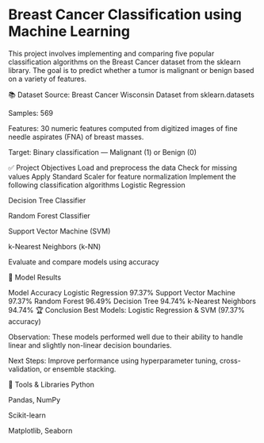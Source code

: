 # Breast Cancer Classification using Machine Learning
This project involves implementing and comparing five popular classification algorithms on the Breast Cancer dataset from the sklearn library. The goal is to predict whether a tumor is malignant or benign based on a variety of features.

📚 Dataset
Source: Breast Cancer Wisconsin Dataset from sklearn.datasets

Samples: 569

Features: 30 numeric features computed from digitized images of fine needle aspirates (FNA) of breast masses.

Target: Binary classification — Malignant (1) or Benign (0)

✅ Project Objectives
Load and preprocess the data
Check for missing values
Apply Standard Scaler for feature normalization
Implement the following classification algorithms
Logistic Regression

Decision Tree Classifier

Random Forest Classifier

Support Vector Machine (SVM)

k-Nearest Neighbors (k-NN)

Evaluate and compare models using accuracy

🧪 Model Results

Model	Accuracy
Logistic Regression	97.37%
Support Vector Machine	97.37%
Random Forest	96.49%
Decision Tree	94.74%
k-Nearest Neighbors	94.74%
🏆 Conclusion
Best Models: Logistic Regression & SVM (97.37% accuracy)

Observation: These models performed well due to their ability to handle linear and slightly non-linear decision boundaries.

Next Steps: Improve performance using hyperparameter tuning, cross-validation, or ensemble stacking.

🚀 Tools & Libraries
Python

Pandas, NumPy

Scikit-learn

Matplotlib, Seaborn

